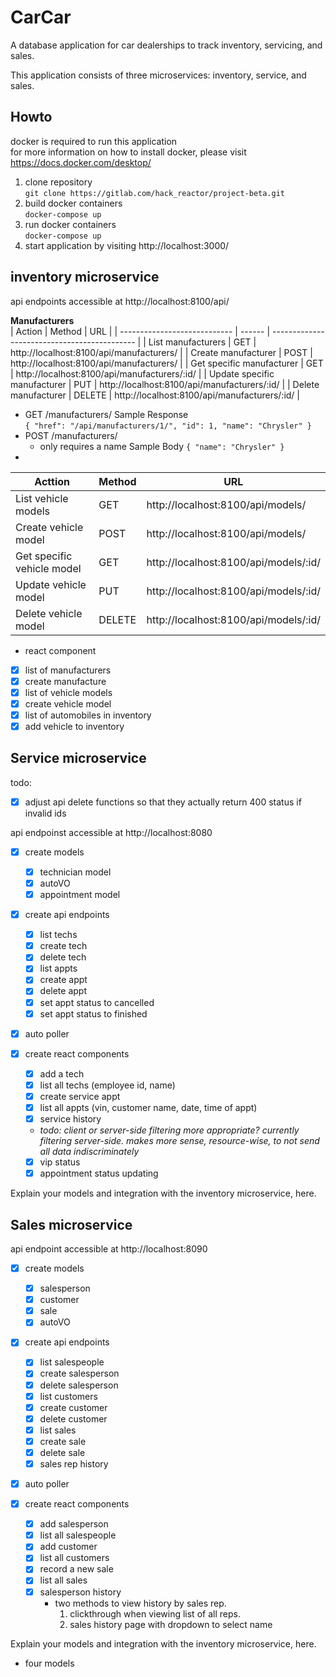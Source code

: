 # CarCar

A database application for car dealerships to track inventory, servicing, and sales.

This application consists of three microservices: inventory, service, and sales.

## Howto

docker is required to run this application  
for more information on how to install docker, please visit https://docs.docker.com/desktop/

1. clone repository  
   `git clone https://gitlab.com/hack_reactor/project-beta.git`
2. build docker containers  
   `docker-compose up`
3. run docker containers  
   `docker-compose up`
4. start application by visiting http://localhost:3000/

## inventory microservice

api endpoints accessible at http://localhost:8100/api/

**Manufacturers**  
| Action | Method | URL |
| ---------------------------- | ------ | -------------------------------------------- |
| List manufacturers | GET | http://localhost:8100/api/manufacturers/ |
| Create manufacturer | POST | http://localhost:8100/api/manufacturers/ |
| Get specific manufacturer | GET | http://localhost:8100/api/manufacturers/:id/ |
| Update specific manufacturer | PUT | http://localhost:8100/api/manufacturers/:id/ |
| Delete manufacturer | DELETE | http://localhost:8100/api/manufacturers/:id/ |

- GET /manufacturers/
  Sample Response  
   `{
  "href": "/api/manufacturers/1/",
  "id": 1,
  "name": "Chrysler"
}`
- POST /manufacturers/
  - only requires a name
    Sample Body
    `{
  "name": "Chrysler"
}`
-

| Acttion                    | Method | URL                                   |
| -------------------------- | ------ | ------------------------------------- |
| List vehicle models        | GET    | http://localhost:8100/api/models/     |
| Create vehicle model       | POST   | http://localhost:8100/api/models/     |
| Get specific vehicle model | GET    | http://localhost:8100/api/models/:id/ |
| Update vehicle model       | PUT    | http://localhost:8100/api/models/:id/ |
| Delete vehicle model       | DELETE | http://localhost:8100/api/models/:id/ |

- react component

- [x] list of manufacturers
- [x] create manufacture
- [x] list of vehicle models
- [x] create vehicle model
- [x] list of automobiles in inventory
- [x] add vehicle to inventory

## Service microservice

todo:

- [x] adjust api delete functions so that they actually return 400 status if invalid ids

api endpoinst accessible at http://localhost:8080

- [x] create models

  - [x] technician model
  - [x] autoVO
  - [x] appointment model

- [x] create api endpoints

  - [x] list techs
  - [x] create tech
  - [x] delete tech
  - [x] list appts
  - [x] create appt
  - [x] delete appt
  - [x] set appt status to cancelled
  - [x] set appt status to finished

- [x] auto poller

- [x] create react components
  - [x] add a tech
  - [x] list all techs (employee id, name)
  - [x] create service appt
  - [x] list all appts (vin, customer name, date, time of appt)
  - [x] service history
  - _todo: client or server-side filtering more appropriate? currently filtering server-side. makes more sense, resource-wise, to not send all data indiscriminately_
  - [x] vip status
  - [x] appointment status updating

Explain your models and integration with the inventory
microservice, here.

## Sales microservice

api endpoint accessible at http://localhost:8090

- [x] create models

  - [x] salesperson
  - [x] customer
  - [x] sale
  - [x] autoVO

- [x] create api endpoints

  - [x] list salespeople
  - [x] create salesperson
  - [x] delete salesperson
  - [x] list customers
  - [x] create customer
  - [x] delete customer
  - [x] list sales
  - [x] create sale
  - [x] delete sale
  - [x] sales rep history

- [x] auto poller

- [x] create react components

  - [x] add salesperson
  - [x] list all salespeople
  - [x] add customer
  - [x] list all customers
  - [x] record a new sale
  - [x] list all sales
  - [x] salesperson history
    - two methods to view history by sales rep.
      1. clickthrough when viewing list of all reps.
      2. sales history page with dropdown to select name

Explain your models and integration with the inventory
microservice, here.

- four models

